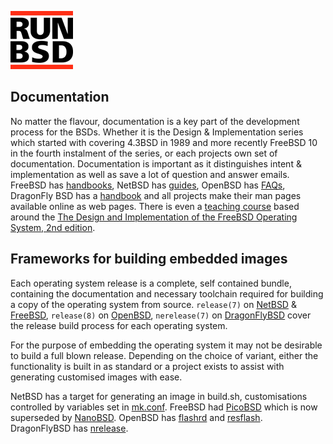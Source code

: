 <a href="/" title="home"><img src="/header.png" class="w3"></a>

## Documentation

No matter the flavour, documentation is a key part of the development
process for the BSDs.  Whether it is the Design & Implementation
series which started with covering 4.3BSD in 1989 and more recently
FreeBSD 10 in the fourth instalment of the series, or each projects
own set of documentation.  Documentation is important as it
distinguishes intent & implementation as well as save a lot of
question and answer emails.  FreeBSD has
[handbooks](https://www.freebsd.org/docs.html), NetBSD has
[guides](http://www.netbsd.org/docs/#guides), OpenBSD has
[FAQs](http://www.openbsd.org/faq/index.html), DragonFly BSD has a
[handbook](http://www.dragonflybsd.org/docs/handbook/) and all
projects make their man pages available online as web pages. There
is even a [teaching course](http://teachbsd.org/) based around the
[The Design and Implementation of the FreeBSD Operating System, 2nd
edition](http://www.informit.com/store/design-and-implementation-of-the-freebsd-operating-9780321968975).

## Frameworks for building embedded images

Each operating system release is a complete, self contained bundle,
containing the documentation and necessary toolchain required for
building a copy of the operating system from source. `release(7)`
on [NetBSD](http://netbsd.gw.com/cgi-bin/man-cgi?release) &
[FreeBSD](https://www.freebsd.org/cgi/man.cgi?query=release),
`release(8)` on
[OpenBSD](http://man.openbsd.org/OpenBSD-current/man8/release.8),
`nerelease(7)` on
[DragonFlyBSD](https://www.dragonflybsd.org/cgi/web-man?command=nrelease)
cover the release build process for each operating system.

For the purpose of embedding the operating system it may not be
desirable to build a full blown release. Depending on the choice
of variant, either the functionality is built in as standard or a
project exists to assist with generating customised images with
ease.

NetBSD has a target for generating an image in build.sh, customisations
controlled by variables set in
[mk.conf](http://netbsd.gw.com/cgi-bin/man-cgi?mk.conf).  FreeBSD
had [PicoBSD](http://people.freebsd.org/~picobsd/old/picobsd.html)
which is now superseded by
[NanoBSD](http://www.freebsd.org/doc/en/articles/nanobsd/index.html).
OpenBSD has [flashrd](http://www.nmedia.net/flashrd/) and
[resflash](https://stable.rcesoftware.com/resflash/).  DragonFlyBSD
has
[nrelease](http://gitweb.dragonflybsd.org/dragonfly.git/tree/HEAD:/nrelease).
